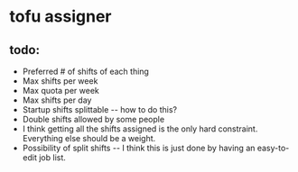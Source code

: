 # tofu assigner

## todo:

* Preferred # of shifts of each thing
* Max shifts per week
* Max quota per week
* Max shifts per day
* Startup shifts splittable -- how to do this?
* Double shifts allowed by some people
* I think getting all the shifts assigned is the only hard constraint. Everything else should be a weight.
* Possibility of split shifts -- I think this is just done by having an easy-to-edit job list. 

